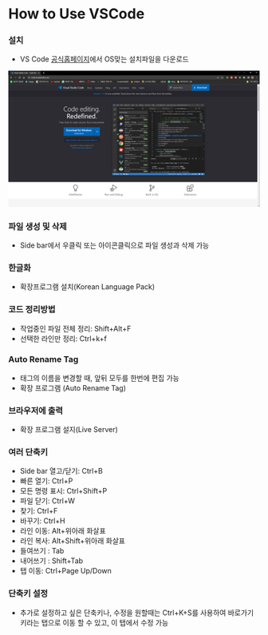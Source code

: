 # How to Use VSCode

### 설치

- VS Code [공식홈페이지](https://code.visualstudio.com/)에서 OS맞는 설치파일을 다운로드
<img src="img/VS Code Homepage.png">

### 파일 생성 및 삭제

- Side bar에서 우클릭 또는 아이콘클릭으로 파일 생성과 삭제 가능

### 한글화

- 확장프로그램 설치(Korean Language Pack)

### 코드 정리방법

- 작업중인 파일 전체 정리: Shift+Alt+F
- 선택한 라인만 정리: Ctrl+k+f

### Auto Rename Tag

- 태그의 이름을 변경할 때, 앞뒤 모두를 한번에 편집 가능
- 확장 프로그램 (Auto Rename Tag)

### 브라우저에 출력

- 확장 프로그램 설지(Live Server)

### 여러 단축키

- Side bar 열고/닫기: Ctrl+B
- 빠른 열기: Ctrl+P
- 모든 명령 표시: Ctrl+Shift+P
- 파일 닫기: Ctrl+W
- 찾기: Ctrl+F
- 바꾸기: Ctrl+H
- 라인 이동: Alt+위아래 화살표
- 라인 복사: Alt+Shift+위아래 화살표
- 들여쓰기 : Tab
- 내어쓰기 : Shift+Tab
- 탭 이동: Ctrl+Page Up/Down

### 단축키 설정

- 추가로 설정하고 싶은 단축키나, 수정을 원할때는 Ctrl+K+S를 사용하여 바로가기 키라는 탭으로 이동 할 수 있고, 이 탭에서 수정 가능
